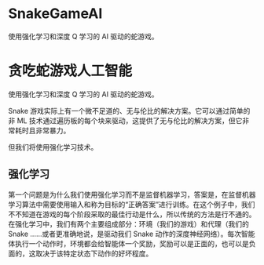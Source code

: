 # SnakeGameAI
使用强化学习和深度 Q 学习的 AI 驱动的蛇游戏。

# 贪吃蛇游戏人工智能
使用强化学习和深度 Q 学习的 AI 驱动的蛇游戏。

Snake 游戏实际上有一个微不足道的、无与伦比的解决方案。它可以通过简单的非 ML 技术通过遍历板的每个块来驱动，这提供了无与伦比的解决方案，但它非常耗时且非常暴力。

但我们将使用强化学习技术。

## 强化学习
第一个问题是为什么我们使用强化学习而不是监督机器学习，答案是，在监督机器学习算法中需要使用输入和称为目标的“正确答案”进行训练。在这个例子中，我们不不知道在游戏的每个阶段采取的最佳行动是什么，所以传统的方法是行不通的。
在强化学习中，我们有两个主要组成部分：环境（我们的游戏）和代理（我们的 Snake ......或者更准确地说，是驱动我们 Snake 动作的深度神经网络）。每次智能体执行一个动作时，环境都会给智能体一个奖励，奖励可以是正面的，也可以是负面的，这取决于该特定状态下动作的好坏程度。

